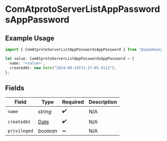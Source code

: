 # ComAtprotoServerListAppPasswordsAppPassword

## Example Usage

```typescript
import { ComAtprotoServerListAppPasswordsAppPassword } from "@speakeasy-sdks/bluesky/models/components";

let value: ComAtprotoServerListAppPasswordsAppPassword = {
  name: "<value>",
  createdAt: new Date("2024-09-24T11:17:05.911Z"),
};
```

## Fields

| Field                                                                                         | Type                                                                                          | Required                                                                                      | Description                                                                                   |
| --------------------------------------------------------------------------------------------- | --------------------------------------------------------------------------------------------- | --------------------------------------------------------------------------------------------- | --------------------------------------------------------------------------------------------- |
| `name`                                                                                        | *string*                                                                                      | :heavy_check_mark:                                                                            | N/A                                                                                           |
| `createdAt`                                                                                   | [Date](https://developer.mozilla.org/en-US/docs/Web/JavaScript/Reference/Global_Objects/Date) | :heavy_check_mark:                                                                            | N/A                                                                                           |
| `privileged`                                                                                  | *boolean*                                                                                     | :heavy_minus_sign:                                                                            | N/A                                                                                           |